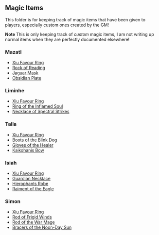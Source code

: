 ## Magic Items

This folder is for keeping track of magic items that have been given to players, especially custom ones created by the GM!

**Note** This is only keeping track of _custom_ magic items, I am not writing up normal items when they are perfectly documented elsewhere!

### Mazatl
* [Xiu Favour Ring](/MagicItems/ItemDetails/XiuFavourRing.md)
* [Rock of Reading](/MagicItems/ItemDetails/RockofReading.md)
* [Jaguar Mask](/MagicItems/ItemDetails/JaguarMask.md)
* [Obsidian Plate](/MagicItems/ItemDetails/ObsidianPlate.md)
### Liminhe
* [Xiu Favour Ring](/MagicItems/ItemDetails/XiuFavourRing.md)
* [Ring of the Inflamed Soul](/MagicItems/ItemDetails/RingOfTheInflamedSoul.md)
* [Necklace of Spectral Strikes](/MagicItems/ItemDetails/NecklaceOfSpectralStrikes.md)
### Talla
* [Xiu Favour Ring](/MagicItems/ItemDetails/XiuFavourRing.md)
* [Boots of the Blink Dog](/MagicItems/ItemDetails/BootsOfTheBlinkDog.md)
* [Gloves of the Healer](/MagicItems/ItemDetails/GlovesOfTheHealer.md)
* [Kaikohanis Bow](/MagicItems/ItemDetails/KaikohanisBow.md)
### Isiah
* [Xiu Favour Ring](/MagicItems/ItemDetails/XiuFavourRing.md)
* [Guardian Necklace](/MagicItems/ItemDetails/GuardianNecklace.md)
* [Hierophants Robe](/MagicItems/ItemDetails/HierophantsRobe.md)
* [Raiment of the Eagle](/MagicItems/ItemDetails/RaimentoftheEagle.md)

### Simon
* [Xiu Favour Ring](/MagicItems/ItemDetails/XiuFavourRing.md)
* [Rod of Frigid Winds](/MagicItems/ItemDetails/RodOfFrigidWinds.md)
* [Rod of the War Mage](/MagicItems/ItemDetails/RodOfTheWarMage.md)
* [Bracers of the Noon-Day Sun](/MagicItems/ItemDetails/BracersoftheNoonDaySun.md)